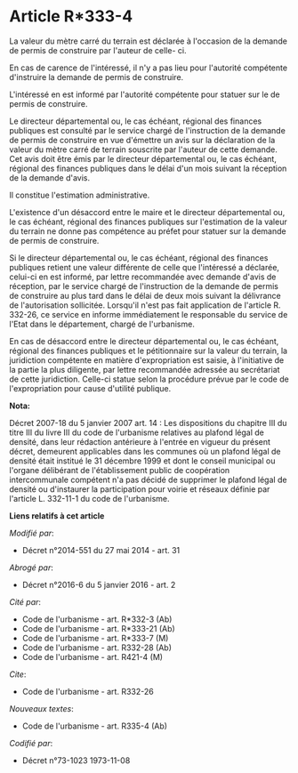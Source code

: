 # Article R*333-4

La valeur du mètre carré du terrain est déclarée à l'occasion de la demande de permis de construire par l'auteur de celle-
ci. 

En cas de carence de l'intéressé, il n'y a pas lieu pour l'autorité compétente d'instruire la demande de permis de
construire. 

L'intéressé en est informé par l'autorité compétente pour statuer sur le de permis de construire. 

Le   directeur départemental ou, le cas échéant, régional des finances publiques est consulté par le service chargé de
l'instruction de la demande de permis de construire en vue d'émettre un avis sur la déclaration de la valeur du mètre carré
de terrain souscrite par l'auteur de cette demande. Cet avis doit être émis par le   directeur départemental ou, le cas
échéant, régional des finances publiques dans le délai d'un mois suivant la réception de la demande d'avis. 

Il constitue l'estimation administrative. 

L'existence d'un désaccord entre le maire et le   directeur départemental ou, le cas échéant, régional des finances publiques
sur l'estimation de la valeur du terrain ne donne pas compétence au préfet pour statuer sur la demande de permis de
construire. 

Si le   directeur départemental ou, le cas échéant, régional des finances publiques retient une valeur différente de celle
que l'intéressé a déclarée, celui-ci en est informé, par lettre recommandée avec demande d'avis de réception, par le service
chargé de l'instruction de la demande de permis de construire au plus tard dans le délai de deux mois suivant la délivrance
de l'autorisation sollicitée. Lorsqu'il n'est pas fait application de l'article R. 332-26, ce service en informe
immédiatement le responsable du service de l'Etat dans le département, chargé de l'urbanisme. 

En cas de désaccord entre le   directeur départemental ou, le cas échéant, régional des finances publiques et le
pétitionnaire sur la valeur du terrain, la juridiction compétente en matière d'expropriation est saisie, à l'initiative de la
partie la plus diligente, par lettre recommandée adressée au secrétariat de cette juridiction. Celle-ci statue selon la
procédure prévue par le code de l'expropriation pour cause d'utilité publique.

**Nota:**

Décret 2007-18 du 5 janvier 2007 art. 14 : Les dispositions du chapitre III du titre III du livre III du code de l'urbanisme
relatives au plafond légal de densité, dans leur rédaction antérieure à l'entrée en vigueur du présent décret, demeurent
applicables dans les communes où un plafond légal de densité était institué le 31 décembre 1999 et dont le conseil municipal
ou l'organe délibérant de l'établissement public de coopération intercommunale compétent n'a pas décidé de supprimer le
plafond légal de densité ou d'instaurer la participation pour voirie et réseaux définie par l'article L. 332-11-1 du code de
l'urbanisme.

**Liens relatifs à cet article**

_Modifié par_:

  - Décret n°2014-551 du 27 mai 2014 - art. 31

_Abrogé par_:

  - Décret n°2016-6 du 5 janvier 2016 - art. 2

_Cité par_:

  - Code de l'urbanisme - art. R*332-3 (Ab)
  - Code de l'urbanisme - art. R*333-21 (Ab)
  - Code de l'urbanisme - art. R*333-7 (M)
  - Code de l'urbanisme - art. R332-28 (Ab)
  - Code de l'urbanisme - art. R421-4 (M)

_Cite_:

  - Code de l'urbanisme - art. R332-26

_Nouveaux textes_:

  - Code de l'urbanisme - art. R335-4 (Ab)

_Codifié par_:

  - Décret n°73-1023 1973-11-08

